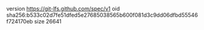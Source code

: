 version https://git-lfs.github.com/spec/v1
oid sha256:b533c02d7fe51dfed5e27685038565b600f081d3c9dd06dfbd55546f724170eb
size 26641
